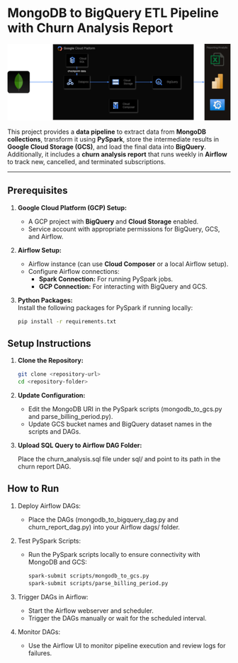 # **MongoDB to BigQuery ETL Pipeline with Churn Analysis Report**

![alt text](assets/image/bookipi.drawio.png)

This project provides a **data pipeline** to extract data from **MongoDB collections**, transform it using **PySpark**, store the intermediate results in **Google Cloud Storage (GCS)**, and load the final data into **BigQuery**. Additionally, it includes a **churn analysis report** that runs weekly in **Airflow** to track new, cancelled, and terminated subscriptions.

---

## **Prerequisites**

1. **Google Cloud Platform (GCP) Setup:**
   - A GCP project with **BigQuery** and **Cloud Storage** enabled.
   - Service account with appropriate permissions for BigQuery, GCS, and Airflow.

2. **Airflow Setup:**
   - Airflow instance (can use **Cloud Composer** or a local Airflow setup).
   - Configure Airflow connections:
     - **Spark Connection:** For running PySpark jobs.
     - **GCP Connection:** For interacting with BigQuery and GCS.

3. **Python Packages:**  
   Install the following packages for PySpark if running locally:
   ```bash
   pip install -r requirements.txt
   ```


## **Setup Instructions**
1. **Clone the Repository:**

    ```bash
    git clone <repository-url>
    cd <repository-folder>
    ```
2. **Update Configuration:**

    - Edit the MongoDB URI in the PySpark scripts (mongodb_to_gcs.py and parse_billing_period.py).
    - Update GCS bucket names and BigQuery dataset names in the scripts and DAGs.
3. **Upload SQL Query to Airflow DAG Folder:**

    Place the churn_analysis.sql file under sql/ and point to its path in the churn report DAG.

## **How to Run**
1. Deploy Airflow DAGs:

    - Place the DAGs (mongodb_to_bigquery_dag.py and churn_report_dag.py) into your Airflow dags/ folder.
2. Test PySpark Scripts:

    - Run the PySpark scripts locally to ensure connectivity with MongoDB and GCS:
        ```bash
        spark-submit scripts/mongodb_to_gcs.py
        spark-submit scripts/parse_billing_period.py
        ```

3. Trigger DAGs in Airflow:

    - Start the Airflow webserver and scheduler.
    - Trigger the DAGs manually or wait for the scheduled interval.
4. Monitor DAGs:
    - Use the Airflow UI to monitor pipeline execution and review logs for failures.